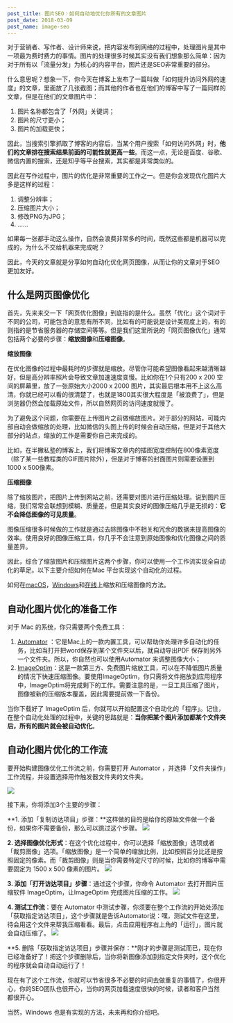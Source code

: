 ```yaml
---
post_title: 图片SEO：如何自动地优化你所有的文章图片
post_date: 2018-03-09
post_name: image-seo
---
```


对于营销者、写作者、设计师来说，把内容发布到网络的过程中，处理图片是其中一项最为费时费力的事情。图片的处理很多时候其实没有我们想象那么简单：因为对于所有以「流量分发」为核心的内容平台，图片还是SEO非常重要的部分。

什么意思呢？想象一下，你今天在博客上发布了一篇叫做「如何提升访问外网的速度」的文章，里面放了几张截图；而其他的作者也在他们的博客中写了一篇同样的文章，但是在他们的文章图片中：

1. 图片名称都包含了「外网」关键词；
2. 图片的尺寸更小；
3. 图片的加载更快；

因此，当搜索引擎抓取了博客的内容后，当某个用户搜索「如何访问外网」时，**他们的文章排在搜索结果前面的可能性就更高一些**。而这一点，无论是百度、谷歌、微信内置的搜索，还是知乎等平台搜索，其实都是非常类似的。

因此在写作过程中，图片的优化是非常重要的工作之一。但是你会发现优化图片大多是这样的过程：

1. 调整分辨率；
2. 压缩图片大小；
3. 修改PNG为JPG；
4. ……

如果每一张都手动这么操作，自然会浪费非常多的时间，既然这些都是机器可以完成的，为什么不交给机器来完成呢？

因此，今天的文章就是分享如何自动化优化网页图像，从而让你的文章对于SEO更加友好。

## 什么是网页图像优化

首先，先来来交一下「网页优化图像」到底指的是什么。虽然「优化」这个词对于不同的公司，可能包含的意思有所不同，比如有的可能说是设计美观度上的，有的则指的是节省服务器的存储空间等等。但是我们这里所说的「网页图像优化」通常包括两个必要的步骤：**缩放图像**和**压缩图像**。

**缩放图像**

在优化图像的过程中最耗时的步骤就是缩放。尽管你可能希望图像看起来越清晰越好，但是高分辨率照片会导致文章加速速度变慢。比如你在1个只有200 x 200 空间的屏幕里，放了一张原始大小2000 x 2000 图片，其实最后根本用不上这么高清，你就已经可以看的很清楚了，也就是1800其实很大程度是「被浪费了」，但是浏览器仍然会加载原始文件，所以自然网页的访问速度就慢了。

为了避免这个问题，你需要在上传图片之前做缩放图片。对于部分的网站，可能内部自动会做缩放的处理，比如微信的头图上传的时候会自动压缩，但是对于其他大部分的站点，缩放的工作是需要你自己来完成的。

比如，在半撇私塾的博客上，我们将博客文章内的插图宽度控制在800像素宽度（除了某一些教程类的GIF图片除外），但是对于博客的封面图片则需要设置到1000 x 500像素。

**压缩图像**

除了缩放图片，把图片上传到网站之前，还需要对图片进行压缩处理。说到图片压缩，我们常常会联想到模糊、质量差，但是其实良好的图像压缩几乎是无损的：**它不会降低图像的可见质量**。

图像压缩很多时候做的工作就是通过去除图像中不相关和冗余的数据来提高图像的效率。使用良好的图像压缩工具，你几乎不会注意到原始图像和优化图像之间的质量差异。

因此，综合了缩放图片和压缩图片这两个步骤，你可以使用一个工作流实现全自动化的草足。以下主要介绍如何在Mac 平台实现这个自动化的过程。

如何在[macOS](https://zapier.com/blog/quickly-optimize-images/#mac)，[Windows](https://zapier.com/blog/quickly-optimize-images/#windows)和[在线](https://zapier.com/blog/quickly-optimize-images/#online)上缩放和压缩图像的方法。

## 自动化图片优化的准备工作

对于 Mac 的系统，你只需要两个免费工具：

1.  [Automator](https://support.apple.com/en-us/HT2488?utm_source=zapier.com&utm_medium=referral&utm_campaign=zapier) ：它是Mac上的一款内置工具，可以帮助你处理许多自动化的任务，比如当打开把word保存到某个文件夹以后，就自动导出PDF 保存到另外一个文件夹。所以，你自然也可以使用Automator 来调整图像大小；
2. [ImageOptim](https://imageoptim.com/?utm_source=zapier.com&utm_medium=referral&utm_campaign=zapier)：这是一款第三方、免费图片缩放工具，可以在不降低图片质量的情况下快速压缩图像。要使用ImageOptim，你只需将文件拖放到应用程序中，ImageOptim将完成剩下的工作。需要注意的是，一旦工具压缩了图片，图像被新的压缩版本覆盖，因此需要提前做一下备份。

当你下载好了 ImageOptim 后，你就可以开始配置这个自动化的「程序」。记住，在整个自动化处理的过程中，关键的思路就是：**当你把某个图片添加都某个文件夹后，所有的图片就会被自动优化**。

## 自动化图片优化的工作流

要开始构建图像优化工作流之前，你需要打开 Automator ，并选择「文件夹操作」工作流程，并设置选择用作触发器文件夹的文件夹。

![](http://cdn.bpteach.com/18-3-26/27328221.jpg)

接下来，你将添加3个主要的步骤：

**1. 添加「复制访达项目」步骤：**这样做的目的是给你的原始文件做一个备份，如果你不需要备份，那么可以跳过这个步骤。
![](http://cdn.bpteach.com/18-3-26/82362879.jpg)

**2.  选择图像优化形式**：在这个优化过程中，你可以选择「缩放图像」选项或者「裁剪图像」选项。「缩放图像」是一个简单的缩放比例，比如按照百分比还是按照固定的像素。而「裁剪图像」则是当你需要特定尺寸的时候，比如你的博客中需要固定为 1500 x 500 像素的图片。
![](http://cdn.bpteach.com/18-3-26/84277198.jpg)

**3. 添加「打开访达项目」步骤**：通过这个步骤，你命令 Automator 去打开图片压缩软件 ImageOptim，让ImageOptim 完成图片压缩的工作。
![](http://cdn.bpteach.com/18-3-26/34216896.jpg)

**4. 测试工作流**：要在 Automator 中测试步骤，你须要在整个工作流的开始处添加「获取指定访达项目」，这个步骤就是告诉Automator说：嘿，测试文件在这里，待会用这个文件来帮我压缩看看。最后，点击应用程序右上角的「运行」，图片就会自动压缩了。
![](http://cdn.bpteach.com/18-3-26/92489484.jpg)

**5. 删除「获取指定访达项目」步骤并保存：**刚才的步骤是测试而已，现在你已经准备好了！把这个步骤删除后，当你将新图像添加到指定文件夹时，这个优化的程序就会自动自动运行了！

现在有了这个工作流，你就可以节省很多不必要的时间去做重复的事情了，你很开心，你的SEO团队也很开心，当你的网页加载速度很快的时候，读者和客户当然都很开心。

当然，Windows 也是有实现的方法，未来再和你介绍吧。